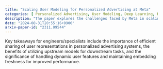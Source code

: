 ```yaml
---
title: "Scaling User Modeling for Personalized Advertising at Meta"
categories: [ Personalized Advertising, User Modeling, Deep Learning, Neural Networks ]
description: "The paper explores the challenges faced by Meta in scaling user modeling for personalized advertising, introducing the Scaling User Modeling (SUM) framework. SUM leverages upstream user models to synthesize user embeddings shared across downstream models, addressing constraints on training throughput, serving latency, and memory in large-scale systems."
date: "2024-08-31T20:55:16+0900"
arxiv-paper-id: "2311.09544"
---
```

Key takeaways for engineers/specialists include the importance of efficient sharing of user representations in personalized advertising systems, the benefits of utilizing upstream models for downstream tasks, and the significance of handling dynamic user features and maintaining embedding freshness for improved performance.
